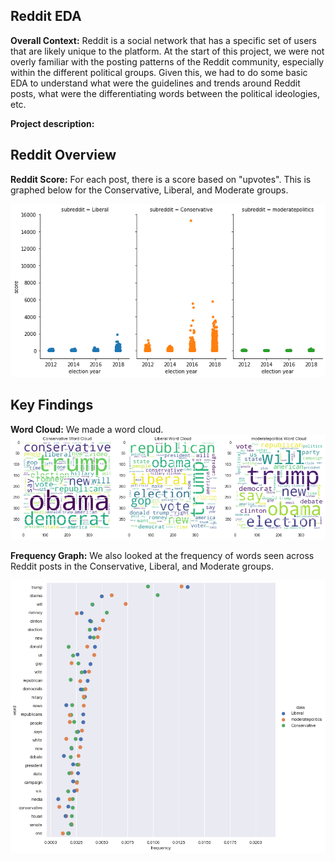 ## Reddit EDA

**Overall Context:** Reddit is a social network that has a specific set of users that are likely unique to the platform. At the start of this project, we were not overly familiar with the posting patterns of the Reddit community, especially within the different political groups. Given this, we had to do some basic EDA to understand what were the guidelines and trends around Reddit posts, what were the differentiating words between the political ideologies, etc.

**Project description:**


## Reddit Overview
**Reddit Score:** For each post, there is a score based on "upvotes". This is graphed below for the Conservative, Liberal, and Moderate groups.

<img src="./../images/reddit_score.png?raw=true"/>


## Key Findings

**Word Cloud:** We made a word cloud.
<img src="./../images/reddit_wordcloud.png?raw=true"/>


**Frequency Graph:** We also looked at the frequency of words seen across Reddit posts in the Conservative, Liberal, and Moderate groups.

<img src="./../images/reddit_word_freq.png?raw=true"/>
